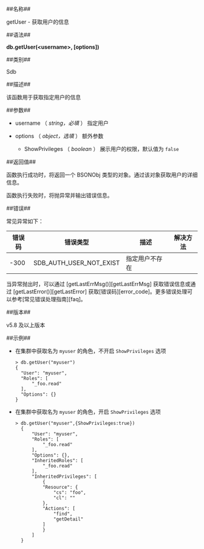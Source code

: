 ##名称##

getUser - 获取用户的信息

##语法##

**db.getUser(\<username\>, [options])**

##类别##

Sdb

##描述##

该函数用于获取指定用户的信息

##参数##

* username （ *string，必填* ） 指定用户

* options （ *object，选填* ） 额外参数
  * ShowPrivileges （ *boolean* ） 展示用户的权限，默认值为 `false`

##返回值##

函数执行成功时，将返回一个 BSONObj 类型的对象。通过该对象获取用户的详细信息。

函数执行失败时，将抛异常并输出错误信息。

##错误##

常见异常如下：

| 错误码 | 错误类型 | 描述 | 解决方法 |
| ------ | ------ | --- | ------ |
| -300 | SDB_AUTH_USER_NOT_EXIST | 指定用户不存在 | |

当异常抛出时，可以通过 [getLastErrMsg()][getLastErrMsg] 获取错误信息或通过 [getLastError()][getLastError] 获取[错误码][error_code]。更多错误处理可以参考[常见错误处理指南][faq]。

##版本##

v5.8 及以上版本

##示例##

- 在集群中获取名为 `myuser` 的角色，不开启 `ShowPrivileges` 选项

    ```lang-javascript
    > db.getUser("myuser")
    {
      "User": "myuser",
      "Roles": [
          "_foo.read"
      ],
      "Options": {}
    }
    ```

- 在集群中获取名为 `myuser` 的角色，开启 `ShowPrivileges` 选项

    ```lang-javascript
    > db.getUser("myuser",{ShowPrivileges:true})
      {
          "User": "myuser",
          "Roles": [
              "_foo.read"
          ],
          "Options": {},
          "InheritedRoles": [
              "_foo.read"
          ],
          "InheritedPrivileges": [
              {
              "Resource": {
                  "cs": "foo",
                  "cl": ""
              },
              "Actions": [
                  "find",
                  "getDetail"
              ]
              }
          ]
      }
    ```


[^_^]: 
    本文使用的所有引用及链接
[getLastErrMsg]: manual/Manual/Sequoiadb_Command/Global/getLastErrMsg.md
[getLastError]: manual/Manual/Sequoiadb_Command/Global/getLastError.md
[faq]: manual/FAQ/faq_sdb.md
[error_code]: manual/Manual/Sequoiadb_error_code.md
[user_defined_roles]: manual/Distributed_Engine/Maintainance/Security/Role_Based_Access_Control/user_defined_roles.md
[builtin_roles]: manual/Distributed_Engine/Maintainance/Security/Role_Based_Access_Control/builtin_roles.md
